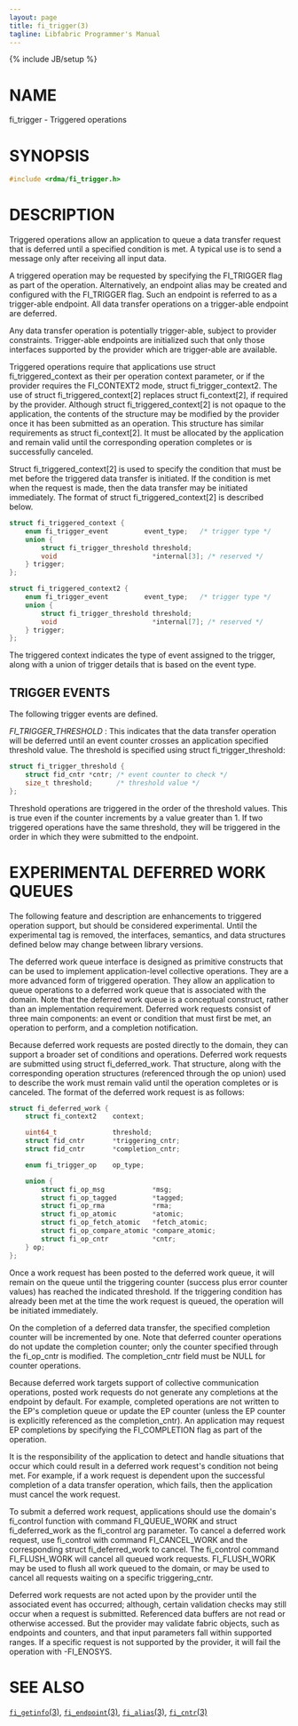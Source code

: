```yaml
---
layout: page
title: fi_trigger(3)
tagline: Libfabric Programmer's Manual
---
```

{% include JB/setup %}

# NAME

fi_trigger - Triggered operations

# SYNOPSIS

```c
#include <rdma/fi_trigger.h>
```

# DESCRIPTION

Triggered operations allow an application to queue a data transfer
request that is deferred until a specified condition is met.  A typical
use is to send a message only after receiving all input data.

A triggered operation may be requested by specifying the FI_TRIGGER
flag as part of the operation.  Alternatively, an endpoint alias may
be created and configured with the FI_TRIGGER flag.  Such an endpoint
is referred to as a trigger-able endpoint.  All data transfer
operations on a trigger-able endpoint are deferred.

Any data transfer operation is potentially trigger-able, subject to
provider constraints.  Trigger-able endpoints are initialized such that
only those interfaces supported by the provider which are trigger-able
are available.

Triggered operations require that applications use struct
fi_triggered_context as their per operation context parameter, or if
the provider requires the FI_CONTEXT2 mode, struct fi_trigger_context2.  The
use of struct fi_triggered_context[2] replaces struct fi_context[2], if
required by the provider.  Although struct fi_triggered_context[2] is not
opaque to the application, the contents of the structure may be
modified by the provider once it has been submitted as an operation.
This structure has similar requirements as struct fi_context[2].  It
must be allocated by the application and remain valid until the
corresponding operation completes or is successfully canceled.

Struct fi_triggered_context[2] is used to specify the condition that must
be met before the triggered data transfer is initiated.  If the
condition is met when the request is made, then the data transfer may
be initiated immediately.  The format of struct fi_triggered_context[2]
is described below.

```c
struct fi_triggered_context {
	enum fi_trigger_event         event_type;   /* trigger type */
	union {
		struct fi_trigger_threshold threshold;
		void                        *internal[3]; /* reserved */
	} trigger;
};

struct fi_triggered_context2 {
	enum fi_trigger_event         event_type;   /* trigger type */
	union {
		struct fi_trigger_threshold threshold;
		void                        *internal[7]; /* reserved */
	} trigger;
};
```

The triggered context indicates the type of event assigned to the
trigger, along with a union of trigger details that is based on the
event type.

## TRIGGER EVENTS

The following trigger events are defined.

*FI_TRIGGER_THRESHOLD*
: This indicates that the data transfer operation will be deferred
  until an event counter crosses an application specified threshold
  value.  The threshold is specified using struct
  fi_trigger_threshold:

```c
struct fi_trigger_threshold {
	struct fid_cntr *cntr; /* event counter to check */
	size_t threshold;      /* threshold value */
};
```

  Threshold operations are triggered in the order of the threshold
  values.  This is true even if the counter increments by a value
  greater than 1.  If two triggered operations have the same threshold,
  they will be triggered in the order in which they were submitted to
  the endpoint.

# EXPERIMENTAL DEFERRED WORK QUEUES

The following feature and description are enhancements to triggered
operation support, but should be considered experimental.  Until the
experimental tag is removed, the interfaces, semantics, and data
structures defined below may change between library versions.

The deferred work queue interface is designed as primitive constructs
that can be used to implement application-level collective operations.
They are a more advanced form of triggered operation.  They
allow an application to queue operations to a deferred work queue
that is associated with the domain.  Note that the deferred work queue
is a conceptual construct, rather than an implementation requirement.
Deferred work requests consist of three main components: an event or
condition that must first be met, an operation to perform, and a
completion notification.

Because deferred work requests are posted directly to the domain, they
can support a broader set of conditions and operations.  Deferred
work requests are submitted using struct fi_deferred_work.  That structure,
along with the corresponding operation structures (referenced through
the op union) used to describe the work must remain valid until the
operation completes or is canceled.  The format of the deferred work
request is as follows:

```c
struct fi_deferred_work {
	struct fi_context2    context;

	uint64_t              threshold;
	struct fid_cntr       *triggering_cntr;
	struct fid_cntr       *completion_cntr;

	enum fi_trigger_op    op_type;

	union {
		struct fi_op_msg            *msg;
		struct fi_op_tagged         *tagged;
		struct fi_op_rma            *rma;
		struct fi_op_atomic         *atomic;
		struct fi_op_fetch_atomic   *fetch_atomic;
		struct fi_op_compare_atomic *compare_atomic;
		struct fi_op_cntr           *cntr;
	} op;
};

```

Once a work request has been posted to the deferred work queue, it will
remain on the queue until the triggering counter (success plus error
counter values) has reached the indicated threshold.  If the triggering
condition has already been met at the time the work request is queued,
the operation will be initiated immediately.

On the completion of a deferred data transfer, the specified completion
counter will be incremented by one.  Note that deferred counter operations do
not update the completion counter; only the counter specified through the
fi_op_cntr is modified.  The completion_cntr field must be NULL for counter
operations.

Because deferred work targets support of collective communication operations,
posted work requests do not generate any completions at the endpoint by
default.  For example, completed operations are not written to the EP's
completion queue or update the EP counter (unless the EP counter is
explicitly referenced as the completion_cntr).  An application may request
EP completions by specifying the FI_COMPLETION flag as part of the
operation.

It is the responsibility of the application to detect and handle situations
that occur which could result in a deferred work request's condition not
being met.  For example, if a work request is dependent upon the successful
completion of a data transfer operation, which fails, then the application
must cancel the work request.

To submit a deferred work request, applications should use the domain's
fi_control function with command FI_QUEUE_WORK and struct fi_deferred_work
as the fi_control arg parameter.  To cancel a deferred work request, use
fi_control with command FI_CANCEL_WORK and the corresponding struct
fi_deferred_work to cancel.  The fi_control command FI_FLUSH_WORK will
cancel all queued work requests.  FI_FLUSH_WORK may be used to flush all
work queued to the domain, or may be used to cancel all requests waiting
on a specific triggering_cntr.

Deferred work requests are not acted upon by the provider until the
associated event has occurred; although, certain validation checks
may still occur when a request is submitted.  Referenced data buffers are
not read or otherwise accessed.  But the provider may validate fabric
objects, such as endpoints and counters, and that input parameters fall
within supported ranges.  If a specific request is not supported by the
provider, it will fail the operation with -FI_ENOSYS.

# SEE ALSO

[`fi_getinfo`(3)](fi_getinfo.3.html),
[`fi_endpoint`(3)](fi_endpoint.3.html),
[`fi_alias`(3)](fi_alias.3.html),
[`fi_cntr`(3)](fi_cntr.3.html)
